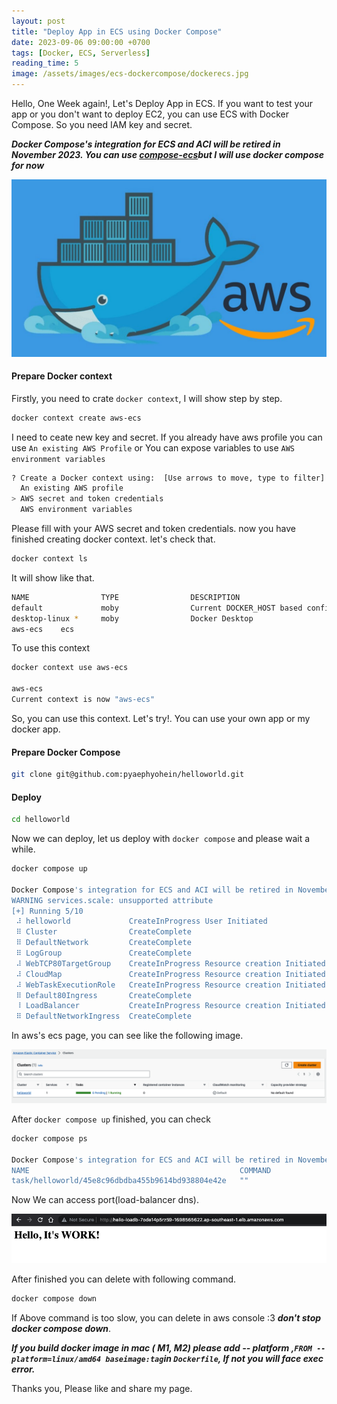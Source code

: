 ```yaml
---
layout: post
title: "Deploy App in ECS using Docker Compose"
date: 2023-09-06 09:00:00 +0700
tags: [Docker, ECS, Serverless]
reading_time: 5
image: /assets/images/ecs-dockercompose/dockerecs.jpg
---
```


Hello, One Week again!, Let's Deploy App in ECS. If you want to test your app or you don't want to deploy EC2, you can use ECS with Docker Compose. So you need IAM key and secret. 

***Docker Compose's integration for ECS and ACI will be retired in November 2023. You can use [compose-ecs](https://github.com/docker/compose-ecs)but I will use docker compose for now***

<img src="/assets/images/ecs-dockercompose/dockerecs.jpg">

#### Prepare Docker context

Firstly, you need to crate `docker context`, I will show step by step.

```bash
docker context create aws-ecs
```
I need to ceate new key and secret. If you already have aws profile you can use ```An existing AWS Profile``` or You can expose variables to use ```AWS environment variables``` 
```bash
? Create a Docker context using:  [Use arrows to move, type to filter]
  An existing AWS profile
> AWS secret and token credentials
  AWS environment variables
```
Please fill with your AWS secret and token credentials. now you have finished creating docker context. let's check that. 
```bash
docker context ls
```
It will show like that.
```bash
NAME                TYPE                DESCRIPTION                               DOCKER ENDPOINT                                      KUBERNETES ENDPOINT   ORCHESTRATOR
default             moby                Current DOCKER_HOST based configuration   unix:///var/run/docker.sock
desktop-linux *     moby                Docker Desktop                            unix:///Users/pyaephyohein/.docker/run/docker.sock
aws-ecs    ecs

```
To use this context

```bash
docker context use aws-ecs

aws-ecs
Current context is now "aws-ecs"
```
So, you can use this context. Let's try!. You can use your own app or my docker app. 

#### Prepare Docker Compose

```bash
git clone git@github.com:pyaephyohein/helloworld.git
```
#### Deploy 

```bash
cd helloworld
```
Now we can deploy, let us deploy with ```docker compose``` and please wait a while.

```bash
docker compose up

Docker Compose's integration for ECS and ACI will be retired in November 2023. Learn more: https://docs.docker.com/go/compose-ecs-eol/
WARNING services.scale: unsupported attribute
[+] Running 5/10
 ⠼ helloworld             CreateInProgress User Initiated                                                                                                               16.4s
 ⠿ Cluster                CreateComplete                                                                                                                                 5.0s
 ⠿ DefaultNetwork         CreateComplete                                                                                                                                 5.0s
 ⠿ LogGroup               CreateComplete                                                                                                                                 2.1s
 ⠼ WebTCP80TargetGroup    CreateInProgress Resource creation Initiated                                                                                                  14.4s
 ⠼ CloudMap               CreateInProgress Resource creation Initiated                                                                                                  14.4s
 ⠼ WebTaskExecutionRole   CreateInProgress Resource creation Initiated                                                                                                  14.4s
 ⠿ Default80Ingress       CreateComplete                                                                                                                                 1.0s
 ⠸ LoadBalancer           CreateInProgress Resource creation Initiated                                                                                                   8.4s
 ⠿ DefaultNetworkIngress  CreateComplete                                                                                                                                 1.0s
```

In aws's ecs page, you can see like the following image. 

<img src="/assets/images/ecs-dockercompose/image.png">

After ```docker compose up``` finished, you can check
```bash
docker compose ps

Docker Compose's integration for ECS and ACI will be retired in November 2023. Learn more: https://docs.docker.com/go/compose-ecs-eol/
NAME                                               COMMAND             SERVICE             STATUS              PORTS
task/helloworld/45e8c96dbdba455b9614bd938804e42e   ""                  web                 Running             hello-LoadB-7ODE14P5RZ59-1698565622.ap-southeast-1.elb.amazonaws.com:80:80->80/http
```
Now We can access port(load-balancer dns). 

<img src="/assets/images/ecs-dockercompose/image1.png">

After finished you can delete with following command.

```bash
docker compose down
```
If Above command is too slow, you can delete in aws console :3 ***don't stop docker compose down***. 

***If you build docker image in mac ( M1, M2) please add -- platform ,```FROM --platform=linux/amd64 baseimage:tag```in ```Dockerfile```, If not you will face exec error.***


Thanks you, Please like and share my page.
